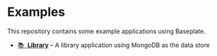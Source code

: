 # Examples

This repository contains some example applications using Baseplate.

- [📚&nbsp; **Library**](library) – A library application using MongoDB as the data store
